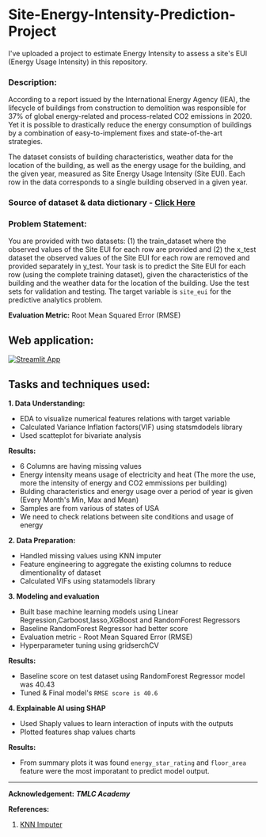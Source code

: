 # Site-Energy-Intensity-Prediction-Project
I've uploaded a project to estimate Energy Intensity to assess a site's EUI (Energy Usage Intensity)  in this repository.

### **Description:** 
According to a report issued by the International Energy Agency (IEA), the lifecycle of buildings from construction to demolition was responsible for 37% of global energy-related and process-related CO2 emissions in 2020. Yet it is possible to drastically reduce the energy consumption of buildings by a combination of easy-to-implement fixes and state-of-the-art strategies. 

The dataset consists of building characteristics, weather data for the location of the building, as well as the energy usage for the building, and the given year, measured as Site Energy Usage Intensity (Site EUI). Each row in the data corresponds to a single building observed in a given year.

### Source of dataset & data dictionary - [Click Here](https://www.kaggle.com/c/widsdatathon2022/data)

### **Problem Statement:** 
You are provided with two datasets: (1) the train\_dataset where the observed values of the Site EUI for each row are provided and (2) the x\_test dataset the observed values of the Site EUI for each row are removed and provided separately in y\_test. Your task is to predict the Site EUI for each row (using the complete training dataset), given the characteristics of the building and the weather data for the location of the building. Use the test sets for validation and testing. The target variable  is `site_eui` for the predictive analytics problem.

**Evaluation Metric:** Root Mean Squared Error (RMSE)

## Web application:

[![Streamlit App](https://static.streamlit.io/badges/streamlit_badge_black_white.svg)](https://siteeuiprediction.onrender.com)


## Tasks and techniques used:

**1. Data Understanding:**
- EDA to visualize numerical features relations with target variable
- Calculated Variance Inflation factors(VIF) using statsmdodels library
- Used scatteplot for bivariate analysis

**Results:**
- 6 Columns are having missing values
- Energy intensity means usage of electricity and heat (The more the use, more the intensity of energy and CO2 emmissions per building)
- Bulding characteristics and energy usage over a period of year is given (Every Month's Min, Max and Mean)
- Samples are from various of states of USA
- We need to check relations between site conditions and usage of energy

**2. Data Preparation:**
- Handled missing values using KNN imputer
- Feature engineering to aggregate the existing columns to reduce dimentionality of dataset
- Calculated VIFs using statamodels library

**3. Modeling and evaluation**
- Built base machine learning models using Linear Regression,Carboost,lasso,XGBoost and RandomForest Regressors
- Baseline RandomForest Regressor had better score
- Evaluation metric - Root Mean Squared Error (RMSE)
- Hyperparameter tuning using gridserchCV

**Results:**
- Baseline score on test dataset using RandomForest Regressor model was 40.43
- Tuned & Final model's `RMSE score is 40.6` 

**4. Explainable AI using SHAP**
- Used Shaply values to learn interaction of inputs with the outputs
- Plotted features shap values charts

**Results:**
- From summary plots it was found `energy_star_rating` and `floor_area` feature were the most imporatant to predict model output.

----------------------

**Acknowledgement:** ***TMLC Academy***

**References:**

1. [KNN Imputer](https://machinelearningmastery.com/knn-imputation-for-missing-values-in-machine-learning/)
